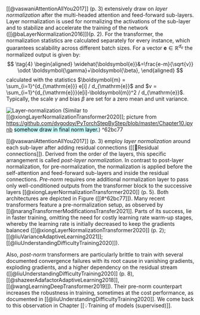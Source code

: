 
 [[@vaswaniAttentionAllYou2017]] (p. 3) extensively draw on *layer normalization* after the multi-headed attention and feed-forward sub-layers. Layer normalization is used for normalizing the activations of the sub-layer and to stabilize and accelerate the training of the network ([[@baLayerNormalization2016]])(p. 2). For the transformer, the normalization statistics are calculated separately for every instance, which guarantees scalability across different batch sizes. For a vector $\boldsymbol{e}\in \mathbb{R}^{d_e}$ the normalized output is given by: 
$$
\tag{4}
\begin{aligned}
\widehat{\boldsymbol{e}}&=\frac{e-m}{\sqrt{v}} \odot \boldsymbol{\gamma}+\boldsymbol{\beta},
\end{aligned}
$$calculated with the statistics $\boldsymbol{m} = \sum_{i=1}^{d_{\mathrm{e}}} e[i] / d_{\mathrm{e}}$ and $v = \sum_{i=1}^{d_{\mathrm{e}}}(e[i]-\boldsymbol{m})^2 / d_{\mathrm{e}}$. Typically, the scale $\gamma$ and bias $\beta$ are set for a zero mean and unit variance.

![Layer-normalization](layer-norm-first-last.png) 
(Similar to [[@xiongLayerNormalizationTransformer2020]]; picture from https://github.com/dvgodoy/PyTorchStepByStep/blob/master/Chapter10.ipynb <mark style="background: #ABF7F7A6;">somehow draw in final norm layer.</mark>)
^62bc77

[[@vaswaniAttentionAllYou2017]] (p. 3) employ *layer normalization* around each sub-layer after adding residual connections ([[🔗Residual connections]]). Derived from the order of the layers, this specific arrangement is called *post-layer normalization*. In contrast to post-layer normalization, for pre-normalization, the normalization is applied before the self-attention and feed-forward sub-layers and inside the residual connections. *Pre-norm* requires one additional normalization layer to pass only well-conditioned outputs from the transformer block to the successive layers [[@xiongLayerNormalizationTransformer2020]] (p. 5). Both architectures are depicted in Figure ([[#^62bc77]]). Many recent transformers feature a pre-normalization setup, as observed by [[@narangTransformerModificationsTransfer2021]]. Parts of its success, lie in faster training, omitting the need for costly learning rate warm-up stages, whereby the learning rate is initially decreased to keep the gradients balanced ([[@xiongLayerNormalizationTransformer2020]] (p. 2); [[@liuVarianceAdaptiveLearning2021]]; [[@liuUnderstandingDifficultyTraining2020]]). 

Also, *post-norm* transformers are particularly brittle to train with several documented convergence failures with its root cause in vanishing gradients, exploding gradients, and a higher dependency on the residual stream ([[@liuUnderstandingDifficultyTraining2020]] (p. 8), [[@shazeerAdafactorAdaptiveLearning2018]],  [[@wangLearningDeepTransformer2019]]). Their pre-norm counterpart increases the robustness in training, sometimes at the cost performance, as documented in [[@liuUnderstandingDifficultyTraining2020]].  We come back to this observation in Chapter [[💡Training of models (supervised)]]. 
